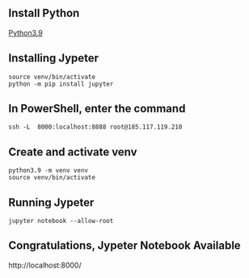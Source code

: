 ## Install Python
[Python3.9](https://github.com/6a16ec/instructions/tree/main/python3.9)

## Installing Jypeter
```
source venv/bin/activate
python -m pip install jupyter
```

## In PowerShell, enter the command
```
ssh -L  8000:localhost:8888 root@185.117.119.210
```

## Create and activate venv
```
python3.9 -m venv venv
source venv/bin/activate
```

## Running Jypeter
```
jupyter notebook --allow-root
```

## Congratulations, Jypeter Notebook Available
http://localhost:8000/
